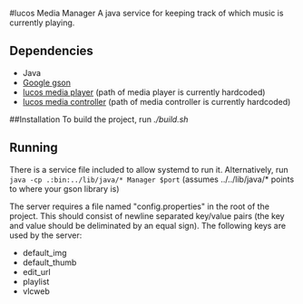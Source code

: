 #lucos Media Manager
A java service for keeping track of which music is currently playing.

## Dependencies
* Java
* [Google gson](https://code.google.com/p/google-gson/)
* [lucos media player](https://github.com/lucas42/lucos_media_player) (path of media player is currently hardcoded)
* [lucos media controller](https://github.com/lucas42/lucos_media_controller) (path of media controller is currently hardcoded)

##Installation
To build the project, run *./build.sh*

## Running
There is a service file included to allow systemd to run it.
Alternatively, run `java -cp .:bin:../lib/java/* Manager $port` (assumes ../../lib/java/* points to where your gson library is)

The server requires a file named "config.properties" in the root of the project.  This should consist of newline separated key/value pairs (the key and value should be deliminated by an equal sign).  The following keys are used by the server:
* default_img
* default_thumb
* edit_url
* playlist
* vlcweb 
